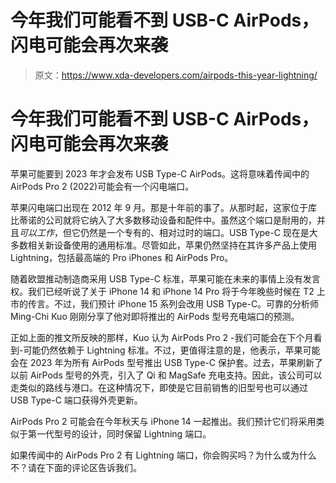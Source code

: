 # 今年我们可能看不到 USB-C AirPods，闪电可能会再次来袭

> 原文：<https://www.xda-developers.com/airpods-this-year-lightning/>

# 今年我们可能看不到 USB-C AirPods，闪电可能会再次来袭

苹果可能要到 2023 年才会发布 USB Type-C AirPods。这将意味着传闻中的 AirPods Pro 2 (2022)可能会有一个闪电端口。

苹果闪电端口出现在 2012 年 9 月。那是十年前的事了。从那时起，这家位于库比蒂诺的公司就将它纳入了大多数移动设备和配件中。虽然这个端口是耐用的，并且*可以工作*，但它仍然是一个专有的、相对过时的端口。USB Type-C 现在是大多数相关新设备使用的通用标准。尽管如此，苹果仍然坚持在其许多产品上使用 Lightning，包括最高端的 Pro iPhones 和 AirPods Pro。

随着欧盟推动制造商采用 USB Type-C 标准，苹果可能在未来的事情上没有发言权。我们已经听说了关于 iPhone 14 和 iPhone 14 Pro 将于今年晚些时候在 T2 上市的传言。不过，我们预计 iPhone 15 系列会改用 USB Type-C。可靠的分析师 Ming-Chi Kuo 刚刚分享了他对即将推出的 AirPods 型号充电端口的预测。

正如上面的推文所反映的那样，Kuo 认为 AirPods Pro 2 -我们可能会在下个月看到-可能仍然依赖于 Lightning 标准。不过，更值得注意的是，他表示，苹果可能会在 2023 年为所有 AirPods 型号推出 USB Type-C 保护套。过去，苹果刷新了以前 AirPods 型号的外壳，引入了 Qi 和 MagSafe 充电支持。因此，该公司可以走类似的路线与港口。在这种情况下，即使是它目前销售的旧型号也可以通过 USB Type-C 端口获得外壳更新。

AirPods Pro 2 可能会在今年秋天与 iPhone 14 一起推出。我们预计它们将采用类似于第一代型号的设计，同时保留 Lightning 端口。

如果传闻中的 AirPods Pro 2 有 Lightning 端口，你会购买吗？为什么或为什么不？请在下面的评论区告诉我们。